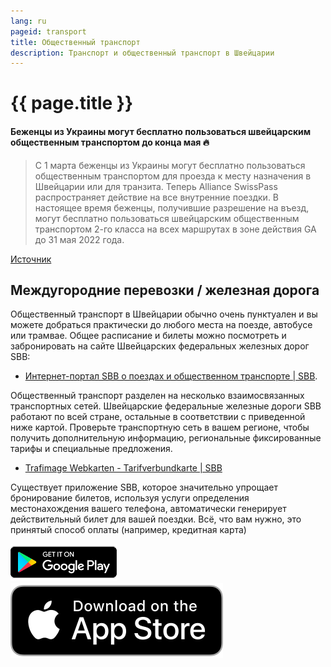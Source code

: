 ```yaml
---
lang: ru
pageid: transport
title: Общественный транспорт
description: Транспорт и общественный транспорт в Швейцарии
---
```

# {{ page.title }}

#### Беженцы из Украины могут бесплатно пользоваться швейцарским общественным транспортом до конца мая :fire:
>С 1 марта беженцы из Украины могут бесплатно пользоваться общественным транспортом для проезда к месту назначения в Швейцарии или для транзита. Теперь Alliance SwissPass распространяет действие на все внутренние поездки. В настоящее время беженцы, получившие разрешение на въезд, могут бесплатно пользоваться швейцарским общественным транспортом 2-го класса на всех маршрутах в зоне действия GA до 31 мая 2022 года.

[Источник](https://www.allianceswisspass.ch/de/tarife-vorschriften/tarifmassnahmen/Fluechtende-aus-der-Ukraine-duerfen-Schweizer-oeV-gratis-nutzen)

## Междугородние перевозки / железная дорога
Общественный транспорт в Швейцарии обычно очень пунктуален и вы можете добраться практически до любого места на поезде, автобусе или трамвае.
Общее расписание и билеты можно посмотреть и забронировать на сайте Швейцарских федеральных железных дорог SBB:
- [Интернет-портал SBB о поездах и общественном транспорте \| SBB](https://www.sbb.ch/de).

Общественный транспорт разделен на несколько взаимосвязанных транспортных сетей. Швейцарские федеральные железные дороги SBB работают по всей стране,
остальные в соответствии с приведенной ниже картой. Проверьте транспортную сеть в вашем регионе, чтобы получить дополнительную информацию, региональные фиксированные тарифы и специальные предложения.
- [Trafimage Webkarten - Tarifverbundkarte \| SBB](https://maps.trafimage.ch/ch.sbb.tarifverbundkarte.public?lang=de&layers=&x=886782.37&y=5927760.1&z=8)

Существует приложение SBB, которое значительно упрощает бронирование билетов, используя услуги определения местонахождения вашего телефона, автоматически генерирует действительный билет для вашей поездки. Всё, что вам нужно, это принятый способ оплаты (например, кредитная карта)

[![SBB Android App](/assets/img/googleplay.png)](https://play.google.com/store/apps/details?id=ch.sbb.mobile.android.b2c&hl=de_CH&gl=US)
[![SBB iOS App](/assets/img/appstore.svg)](https://apps.apple.com/ch/app/sbb-mobile/id294855237)
